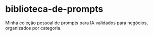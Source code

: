 # biblioteca-de-prompts
Minha coleção pessoal de prompts para IA validados para negócios, organizados por categoria.
